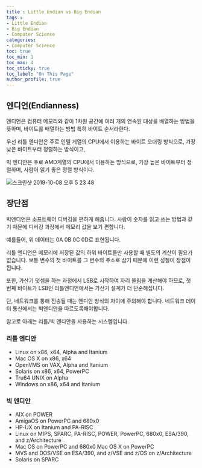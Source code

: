 ```yaml
---
title : Little Endian vs Big Endian 
tags :
- Little Endian
- Big Endian
- Computer Science
categories:
- Computer Science
toc: true
toc_min: 1
toc_max: 4
toc_sticky: true
toc_label: "On This Page"
author_profile: true
---
```


## 엔디언(Endianness)

엔디언은 컴퓨터 메모리와 같이 1차원 공간에 여러 개의 연속된 대상을 배열하는 방법을 뜻하며, 바이트를 배열하는 방법 특히 바이트 순서라한다.

우선 리틀 엔디안은 주로 인텔 게열의 CPU에서 이용하는 바이트 오더링 방식으로, 가장 낮은 바이트부터 정렬하는 방식이고,

빅 엔디안은 주로 AMD계열의 CPU에서 이용하는 방식으로, 가장 높은 바이트부터 정렬하며, 사람이 읽기 좋은 정렬 방식이다.

![스크린샷 2019-10-08 오후 5 23 48](https://user-images.githubusercontent.com/44635266/66379803-2645a780-e9f1-11e9-9ad0-7bbbeca2a0d1.png)

## 장단점

빅엔디언은 소프트웨어 디버깅을 편하게 해줍니다. 사람이 숫자를 읽고 쓰는 방법과 같기 때문에 디버깅 과정에서 메모리 값을 보기 편합니다.

예를들어, 위 데이터는 0A 0B 0C 0D로 표현됩니다.

리틀 엔디언은 메모리에 저장된 값의 하위 바이트들만 사용할 때 별도의 계산이 필요가 없습니다. 보통 변수의 첫 바이트를 그 변수의 주소로 삼기 때문에 이런 성질이 장점이 됩니다.

또한, 가산기 덧셈을 하는 과정에서 LSB로 시작하여 자리 올림을 계산해야 하므로, 첫 번째 바이트가 LSB인 리틀엔디언에서는 가산기 설계가 더 단순해집니다.

단, 네트워크를 통해 전송될 때는 엔디안 방식의 차이에 주의해야 합니다. 네트워크 데이터 통신에서는 빅엔디안을 따르도록해야합니다.

참고로 아래는 리틀/빅 엔디안을 사용하는 시스템입니다.

### 리틀 엔디안

* Linux on x86, x64, Alpha and Itanium
* Mac OS X on x86, x64
* OpenVMS on VAX, Alpha and Itanium
* Solaris on x86, x64, PowerPC
* Tru64 UNIX on Alpha
* Windows on x86, x64 and Itanium
 
### 빅 엔디안

* AIX on POWER
* AmigaOS on PowerPC and 680x0
* HP-UX on Itanium and PA-RISC
* Linux on MIPS, SPARC, PA-RISC, POWER, PowerPC, 680x0, ESA/390, and z/Architecture
* Mac OS on PowerPC and 680x0
Mac OS X on PowerPC
* MVS and DOS/VSE on ESA/390, and z/VSE and z/OS on z/Architecture
* Solaris on SPARC


